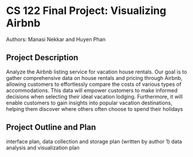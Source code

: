 # CS 122 Final Project: Visualizing Airbnb

Authors: Manasi Nekkar and Huyen Phan

## Project Description
Analyze the Airbnb listing service for vacation house rentals. Our goal is to gather comprehensive data on house rentals and pricing through Airbnb, allowing customers to effortlessly compare the costs of various types of accommodations. This data will empower customers to make informed decisions when selecting their ideal vacation lodging. Furthermore, it will enable customers to gain insights into popular vacation destinations, helping them discover where others often choose to spend their holidays


## Project Outline and Plan
interface plan, 
data collection and storage plan (written by author 1)
data analysis and visualization plan
